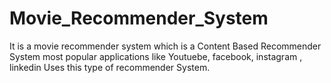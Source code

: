 # Movie_Recommender_System
It is a movie recommender system which is a Content Based Recommender System most popular applications like Youtuebe, facebook, instagram , linkedin Uses this type of recommender System.
